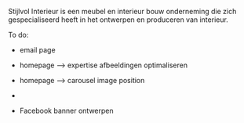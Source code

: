 Stijlvol Interieur is een meubel en interieur bouw onderneming die zich gespecialiseerd heeft in het ontwerpen en produceren van interieur.

To do:
- email page
- homepage --> expertise afbeeldingen optimaliseren
- homepage --> carousel image position
- 

- Facebook banner ontwerpen